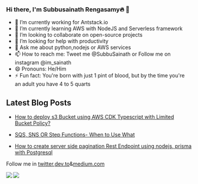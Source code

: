 ### Hi there, I'm Subbusainath Rengasamy🔥 👋


- 🔭 I’m currently working for Antstack.io
- 🌱 I’m currently learning AWS with NodeJS and Serverless framework
- 👯 I’m looking to collaborate on open-source projects
- 🤔 I’m looking for help with productivity
- 💬 Ask me about python,nodejs or AWS services 
- 📫 How to reach me: Tweet me @SubbuSainath  or Follow me on instagram @im_sainath
- 😄 Pronouns: He/Him
- ⚡ Fun fact: You're born with just 1 pint of blood, but by the time you're an adult you have 4 to 5 quarts

## Latest Blog Posts

- [How to deploy s3 Bucket using AWS CDK Typescript with Limited Bucket Policy?](https://subbusainathr.medium.com/how-to-deploy-s3-bucket-using-aws-cdk-typescript-with-limited-bucket-policy-75142edae4b8)

- [SQS, SNS OR Step Functions- When to Use What](https://www.antstack.io/blog/SNS-SQS-StepFunction-When-to-Use-What/)

- [How to create server side pagination Rest Endpoint using nodejs, prisma with Postgresql](https://dev.to/subbusainath/how-to-create-server-side-pagination-rest-api-endpoint-using-nodejs-prisma-with-postgresql-54l6)

Follow me in [twitter](https://twitter.com/SubbuSainath),[dev.to](https://dev.to/subbusainath)&[medium.com](https://medium.com/@subbusainathr)

<img align="left" src ="https://github-readme-stats.vercel.app/api?username=subbusainath&&show_icons=true&theme=radical&show_owner=true"/>

<img align="center" src="https://github-readme-stats.vercel.app/api/top-langs/?username=subbusainath&hide=css,html&theme=radical&layout=compact"/>


